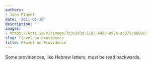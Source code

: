 ```yaml
---
authors:
- John Flavel
date: '2011-01-30'
description: ''
images:
- https://hcti.io/v1/image/7b3c2d3d-5103-4428-892a-ac875c8660c7
slug: flavel-on-providence
title: Flavel on Providence
---
```


Some providences, like Hebrew letters, must be read backwards.